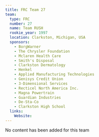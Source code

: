 ```yaml
---
title: FRC Team 27
team:
  type: FRC
  number: 27
  name: Team RUSH
  rookie_year: 1997
  location: Clarkston, Michigan, USA
  sponsors:
    - BorgWarner
    - The Chrysler Foundation
    - Mclaren Health Care
    - Smith's Disposal
    - Clarkston Dermatology
    - Henkel
    - Applied Manufacturing Technologies
    - Genisys Credit Union
    - 3-Dimensional Services
    - Recticel North America Inc.
    - Magna Powertrain
    - Guardian Industries
    - De-Sta-Co
    - Clarkston High School
  links:
    Website: 
---
```

No content has been added for this team